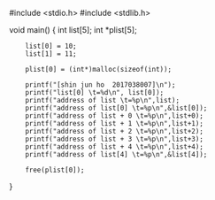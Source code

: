 #include <stdio.h>
#include <stdlib.h>

void main()
{
        int list[5];
        int *plist[5];

        list[0] = 10;
        list[1] = 11;

        plist[0] = (int*)malloc(sizeof(int));

        printf("[shin jun ho  2017038007]\n");
        printf("list[0] \t=%d\n", list[0]);
        printf("address of list \t=%p\n",list);
        printf("address of list[0] \t=%p\n",&list[0]);
        printf("address of list + 0 \t=%p\n",list+0);
        printf("address of list + 1 \t=%p\n",list+1);
        printf("address of list + 2 \t=%p\n",list+2);
        printf("address of list + 3 \t=%p\n",list+3);
        printf("address of list + 4 \t=%p\n",list+4);
        printf("address of list[4] \t=%p\n",&list[4]);

        free(plist[0]);
}
